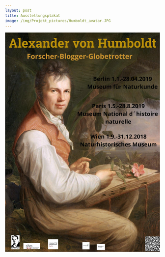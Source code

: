 ```yaml
---
layout: post
title: Ausstellungsplakat
image: /img/Projekt_pictures/Humboldt_avatar.JPG
---
```



![](../img/Projekt_pictures/Humboldt_Plakat.jpg)
